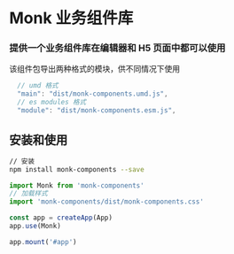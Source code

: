 # Monk 业务组件库

### 提供一个业务组件库在编辑器和 H5 页面中都可以使用
该组件包导出两种格式的模块，供不同情况下使用

```javascript
  // umd 格式
  "main": "dist/monk-components.umd.js",
  // es modules 格式
  "module": "dist/monk-components.esm.js",
```

## 安装和使用

```bash
// 安装
npm install monk-components --save
```

```javascript
import Monk from 'monk-components'
// 加载样式
import 'monk-components/dist/monk-components.css'

const app = createApp(App)
app.use(Monk)

app.mount('#app')
```